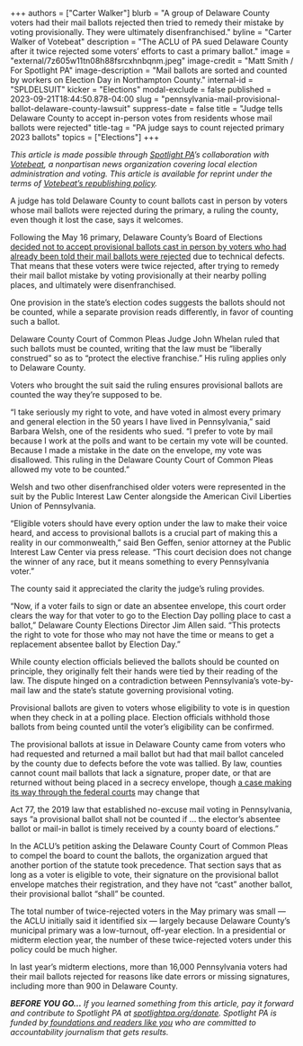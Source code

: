 +++
authors = ["Carter Walker"]
blurb = "A group of Delaware County voters had their mail ballots rejected then tried to remedy their mistake by voting provisionally. They were ultimately disenfranchised."
byline = "Carter Walker of Votebeat"
description = "The ACLU of PA sued Delaware County after it twice rejected some voters’ efforts to cast a primary ballot."
image = "external/7z605w11tn08h88fsrcxhnbqnm.jpeg"
image-credit = "Matt Smith / For Spotlight PA"
image-description = "Mail ballots are sorted and counted by workers on Election Day in Northampton County."
internal-id = "SPLDELSUIT"
kicker = "Elections"
modal-exclude = false
published = 2023-09-21T18:44:50.878-04:00
slug = "pennsylvania-mail-provisional-ballot-delaware-county-lawsuit"
suppress-date = false
title = "Judge tells Delaware County to accept in-person votes from residents whose mail ballots were rejected"
title-tag = "PA judge says to count rejected primary 2023 ballots"
topics = ["Elections"]
+++

<em>This article is made possible through </em><a href="https://www.spotlightpa.org/"><em>Spotlight PA</em></a><em>’s collaboration with </em><a href="https://www.votebeat.org/"><em>Votebeat</em></a><em>, a nonpartisan news organization covering local election administration and voting. This article is available for reprint under the terms of </em><a href="https://www.votebeat.org/pages/republishing"><em>Votebeat’s republishing policy</em></a><em>.</em>

A judge has told Delaware County to count ballots cast in person by voters whose mail ballots were rejected during the primary, a ruling the county, even though it lost the case, says it welcomes.

Following the May 16 primary, Delaware County’s Board of Elections <a href="https://www.spotlightpa.org/news/2023/06/pa-delaware-county-aclu-lawsuit-mail-provisional-ballots/">decided not to accept provisional ballots cast in person by voters who had already been told their mail ballots were rejected</a> due to technical defects. That means that these voters were twice rejected, after trying to remedy their mail ballot mistake by voting provisionally at their nearby polling places, and ultimately were disenfranchised.

One provision in the state’s election codes suggests the ballots should not be counted, while a separate provision reads differently, in favor of counting such a ballot.

<script src="https://www.spotlightpa.org/embed.js" async></script><div data-spl-embed-version="1" data-spl-src="https://www.spotlightpa.org/embeds/newsletter/"></div>

Delaware County Court of Common Pleas Judge John Whelan ruled that such ballots must be counted, writing that the law must be “liberally construed” so as to “protect the elective franchise.” His ruling applies only to Delaware County.

Voters who brought the suit said the ruling ensures provisional ballots are counted the way they’re supposed to be.

“I take seriously my right to vote, and have voted in almost every primary and general election in the 50 years I have lived in Pennsylvania,” said Barbara Welsh, one of the residents who sued. “I prefer to vote by mail because I work at the polls and want to be certain my vote will be counted. Because I made a mistake in the date on the envelope, my vote was disallowed. This ruling in the Delaware County Court of Common Pleas allowed my vote to be counted.”

Welsh and two other disenfranchised older voters were represented in the suit by the Public Interest Law Center alongside the American Civil Liberties Union of Pennsylvania.

“Eligible voters should have every option under the law to make their voice heard, and access to provisional ballots is a crucial part of making this a reality in our commonwealth,” said Ben Geffen, senior attorney at the Public Interest Law Center via press release. “This court decision does not change the winner of any race, but it means something to every Pennsylvania voter.”

The county said it appreciated the clarity the judge’s ruling provides.

“Now, if a voter fails to sign or date an absentee envelope, this court order clears the way for that voter to go to the Election Day polling place to cast a ballot,” Delaware County Elections Director Jim Allen said. “This protects the right to vote for those who may not have the time or means to get a replacement absentee ballot by Election Day.”

While county election officials believed the ballots should be counted on principle, they originally felt their hands were tied by their reading of the law. The dispute hinged on a contradiction between Pennsylvania’s vote-by-mail law and the state’s statute governing provisional voting.

Provisional ballots are given to voters whose eligibility to vote is in question when they check in at a polling place. Election officials withhold those ballots from being counted until the voter’s eligibility can be confirmed.

The provisional ballots at issue in Delaware County came from voters who had requested and returned a mail ballot but had that mail ballot canceled by the county due to defects before the vote was tallied. By law, counties cannot count mail ballots that lack a signature, proper date, or that are returned without being placed in a secrecy envelope, though <a href="https://www.aclupa.org/en/cases/pennsylvania-state-conference-naacp-et-al-v-schmidt-et-al">a case making its way through the federal courts</a> may change that

Act 77, the 2019 law that established no-excuse mail voting in Pennsylvania, says “a provisional ballot shall not be counted if … the elector’s absentee ballot or mail-in ballot is timely received by a county board of elections.”

<script src="https://www.spotlightpa.org/embed.js" async></script><div data-spl-embed-version="1" data-spl-src="https://www.spotlightpa.org/embeds/donate/"></div>

In the ACLU’s petition asking the Delaware County Court of Common Pleas to compel the board to count the ballots, the organization argued that another portion of the statute took precedence. That section says that as long as a voter is eligible to vote, their signature on the provisional ballot envelope matches their registration, and they have not “cast” another ballot, their provisional ballot “shall” be counted.<br/>

The total number of twice-rejected voters in the May primary was small — the ACLU initially said it identified six — largely because Delaware County’s municipal primary was a low-turnout, off-year election. In a presidential or midterm election year, the number of these twice-rejected voters under this policy could be much higher.

In last year’s midterm elections, more than 16,000 Pennsylvania voters had their mail ballots rejected for reasons like date errors or missing signatures, including more than 900 in Delaware County.

<strong><em>BEFORE YOU GO…</em></strong><em> If you learned something from this article, pay it forward and contribute to Spotlight PA at </em><a href="http://spotlightpa.org/donate"><em>spotlightpa.org/donate</em></a><em>. Spotlight PA is funded by</em><a href="https://www.spotlightpa.org/support"><em> foundations and readers like you</em></a><em> who are committed to accountability journalism that gets results.</em>

